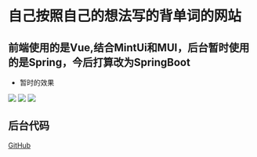 # 自己按照自己的想法写的背单词的网站

## 前端使用的是Vue,结合MintUi和MUI，后台暂时使用的是Spring，今后打算改为SpringBoot
- 暂时的效果

![](https://cjpnice-picture.oss-cn-hangzhou.aliyuncs.com/img/20200422171843.png)
![](https://cjpnice-picture.oss-cn-hangzhou.aliyuncs.com/img/20200422171906.png)
![](https://cjpnice-picture.oss-cn-hangzhou.aliyuncs.com/img/20200422171936.png)

## 后台代码
[GitHub](https://github.com/cjpnice/Word_vue)